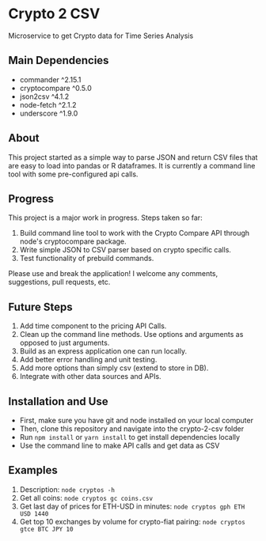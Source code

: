 # Crypto 2 CSV
Microservice to get Crypto data for Time Series Analysis

## Main Dependencies

* commander ^2.15.1
* cryptocompare ^0.5.0
* json2csv ^4.1.2
* node-fetch ^2.1.2
* underscore ^1.9.0

## About

This project started as a simple way to parse JSON and return CSV files that are easy to load into pandas or R dataframes. It is currently a command line tool with some pre-configured api calls. 

## Progress

This project is a major work in progress. Steps taken so far:

1. Build command line tool to work with the Crypto Compare API through node's cryptocompare package.
2. Write simple JSON to CSV parser based on crypto specific calls.
3. Test functionality of prebuild commands.

Please use and break the application! I welcome any comments, suggestions, pull requests, etc.

## Future Steps

1. Add time component to the pricing API Calls.
2. Clean up the command line methods. Use options and arguments as opposed to just arguments.
3. Build as an express application one can run locally.
4. Add better error handling and unit testing.
5. Add more options than simply csv (extend to store in DB).
6. Integrate with other data sources and APIs.

## Installation and Use

- First, make sure you have git and node installed on your local computer
- Then, clone this repository and navigate into the crypto-2-csv folder
- Run `npm install` or `yarn install` to get install dependencies locally
- Use the command line to make API calls and get data as CSV

## Examples

1. Description: `node cryptos -h`
1. Get all coins: `node cryptos gc coins.csv`
3. Get last day of prices for ETH-USD in minutes: `node cryptos gph ETH USD 1440`  
4. Get top 10 exchanges by volume for crypto-fiat pairing: `node cryptos gtce BTC JPY 10`

